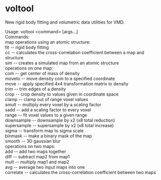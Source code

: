 # voltool
New rigid body fitting and volumetric data utilities for VMD.  
  
Usage: voltool \<command\> [args...]  
Commands:  
map operations using an atomic structure:  
fit          -- rigid body fitting  
cc           -- calculates the cross-correlation coefficient between a map and structure  
sim          -- creates a simulated map from an atomic structure  
operations on one map:  
com          -- get center of mass of density  
moveto       -- move density com to a specified coordinate  
move         -- apply specified 4x4 transformation matrix to density  
trim         -- trim edges of a density  
crop         -- crop density to values given in coordinate space  
clamp        -- clamp out of range voxel values  
smult        -- multiply every voxel by a scaling factor  
sadd         -- add a scaling factor to every voxel  
range        -- fit voxel values to a given range  
downsample   -- downsample by x2 (x8 total reduction)  
supersample  -- supersample by x2 (x8 total increase)  
sigma        -- transform map to sigma scale  
binmask      -- make a binary mask of the map  
smooth       -- 3D gaussian blur  
operations on two maps:  
add          -- add two maps together  
diff         -- subtract map2 from map1  
mult         -- multiply map1 and map2  
avg          -- average two input maps into one  
correlate    -- calculates the cross-correlation coefficient between two maps  
